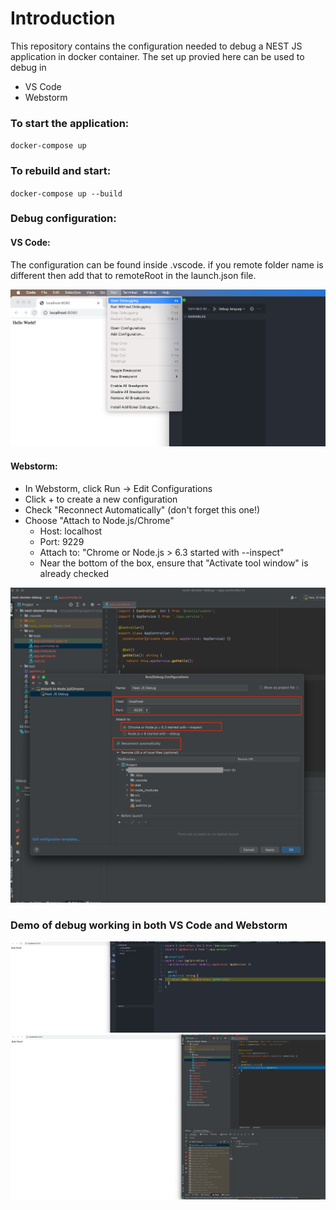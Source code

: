 # Introduction

This repository contains the configuration needed to debug a NEST JS application in docker container. The set up provied
here can be used to debug in 
- VS Code 
- Webstorm

### To start the application: 

`docker-compose up`

### To rebuild and start:

`docker-compose up --build`

### Debug configuration:

#### VS Code:

The configuration can be found inside .vscode. if you remote folder name is different then 
add that to remoteRoot in the launch.json file. 

<img src="images/vscode_config.png">

#### Webstorm:

- In Webstorm, click Run → Edit Configurations
- Click + to create a new configuration
- Check "Reconnect Automatically"  (don't forget this one!)
- Choose "Attach to Node.js/Chrome"
    - Host: localhost
    - Port: 9229
    - Attach to: "Chrome or Node.js > 6.3 started with --inspect"
    - Near the bottom of the box, ensure that "Activate tool window" is already checked

<img src="images/webstorm_config.png">


### Demo of debug working in both VS Code and Webstorm

<img src="images/vscode_debug_working.png">
<img src="images/webstorm_debug_working.png">


